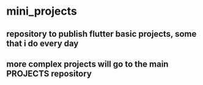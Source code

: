 # mini_projects

## repository to publish flutter basic projects, some that i do every day

## more complex projects will go to the main PROJECTS repository